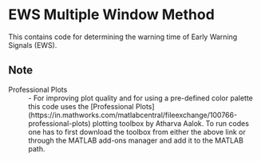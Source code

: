 # EWS Multiple Window Method
This contains code for determining the warning time of Early Warning Signals (EWS).

## Note
<dl>
  <dt>Professional Plots</dt>
  <dd>- For improving plot quality and for using a pre-defined color palette this code uses the [Professional Plots](https://in.mathworks.com/matlabcentral/fileexchange/100766-professional-plots) plotting toolbox by Atharva Aalok. To run codes one has to first download the toolbox from either the above link or through the MATLAB add-ons manager and add it to the MATLAB path.</dd>
</dl>
